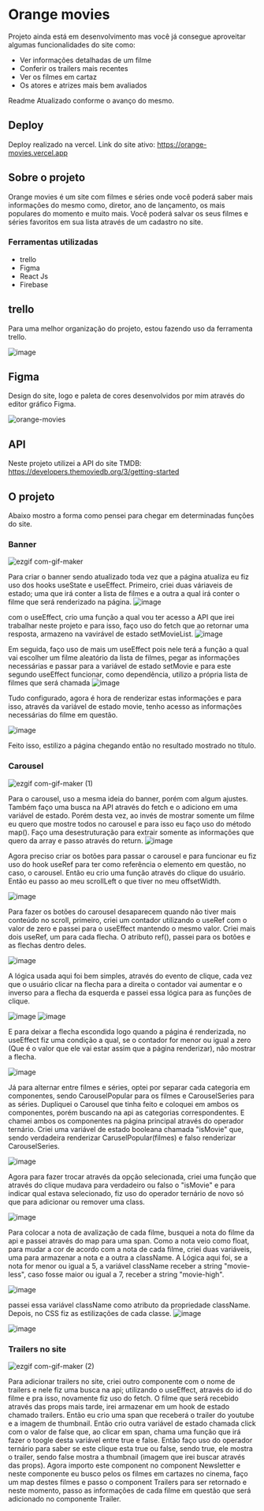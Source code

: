 # Orange movies

Projeto ainda está em desenvolvimento mas você já consegue aproveitar algumas funcionalidades do site como:
<ul>
  <li>Ver informações detalhadas de um filme</li>
  <li>Conferir os trailers mais recentes</li>
  <li>Ver os filmes em cartaz</li>
  <li>Os atores e atrizes mais bem avaliados</li>
</ul>

Readme Atualizado conforme o avanço do mesmo.

## Deploy
Deploy realizado na vercel. Link do site ativo: https://orange-movies.vercel.app

## Sobre o projeto
Orange movies é um site com filmes e séries onde você poderá saber mais informações do mesmo como, diretor, ano de lançamento, os mais populares do momento e muito mais. Você poderá salvar os seus filmes e séries favoritos em sua lista através de um cadastro no site. 

### Ferramentas utilizadas
<ul>
  <li>trello</li>
  <li>Figma</li>
  <li>React Js</li>
  <li>Firebase</li>
</ul>

## trello

Para uma melhor organização do projeto, estou fazendo uso da ferramenta trello.

![image](https://user-images.githubusercontent.com/70671093/169414198-0e2d7426-51bd-4890-95cf-1e7380bbaf31.png)



## Figma
Design do site, logo e paleta de cores desenvolvidos por mim através do editor gráfico Figma.

![orange-movies](https://user-images.githubusercontent.com/70671093/161812275-89f355ad-37c3-4280-bd1b-184e438c8b55.gif)

## API
Neste projeto utilizei a API do site TMDB: https://developers.themoviedb.org/3/getting-started

## O projeto

Abaixo mostro a forma como pensei para chegar em determinadas funções do site.

### Banner

![ezgif com-gif-maker](https://user-images.githubusercontent.com/70671093/163178931-c2d8d8ed-e368-4a1d-9c3c-ae266b4e618a.gif)


Para criar o banner sendo atualizado toda vez que a página atualiza eu fiz uso dos hooks useState e useEffect. 
 Primeiro, criei duas váriaveis de estado; uma que irá conter a lista de filmes e a outra a qual irá conter o filme que será renderizado na página.
 ![image](https://user-images.githubusercontent.com/70671093/162218407-a15cb578-c6a0-4c08-b6e8-5d23d16e463c.png)
 
 com o useEffect, crio uma função a qual vou ter acesso a API que irei trabalhar neste projeto e para isso, faço uso do fetch que ao retornar uma resposta, armazeno na vavirável de estado setMovieList.
 ![image](https://user-images.githubusercontent.com/70671093/162220612-26463c37-bbd2-4de8-8151-8595d45b2ccb.png)

Em seguida, faço uso de mais um useEffect pois nele terá a função a qual vai escolher um filme aleatório da lista de filmes, pegar as informações necessárias e passar para a variável de estado setMovie e para este segundo useEffect funcionar, como dependência, utilizo a própria lista de filmes que será chamada
![image](https://user-images.githubusercontent.com/70671093/162221573-2b66dcb4-0f30-4f66-8598-db55b1eceeb3.png)

Tudo configurado, agora é hora de renderizar estas informações e para isso, através da variável de estado movie, tenho acesso as informações necessárias do filme em questão.

![image](https://user-images.githubusercontent.com/70671093/162222121-d82e27d3-b237-4c8c-b84c-3451ee944da7.png)

Feito isso, estilizo a página chegando então no resultado mostrado no título.

### Carousel
![ezgif com-gif-maker (1)](https://user-images.githubusercontent.com/70671093/163179324-a7311e46-62ea-4c38-8b37-cf4f520cb355.gif)





Para o carousel, uso a mesma ideia do banner, porém com algum ajustes. Também faço uma busca na API através do fetch e o adiciono em uma variável de estado. Porém desta vez, ao invés de mostrar somente um filme eu quero que mostre todos no carousel e para isso eu faço uso do método map(). Faço uma desestruturação para extrair somente as informações que quero da array e passo através do return.
![image](https://user-images.githubusercontent.com/70671093/162574565-6cbe6084-09c7-4e09-9d9d-88422d8d66a4.png)

Agora preciso criar os botões para passar o carousel e para funcionar eu fiz uso do hook useRef para ter como referência o elemento em questão, no caso, o carousel.
Então eu crio uma função através do clique do usuário. Então eu passo ao meu scrollLeft o que tiver no meu offsetWidth.

![image](https://user-images.githubusercontent.com/70671093/162574860-16dc1713-1e09-4562-93bb-d1e39d7cac43.png)

Para fazer os botões do carousel desaparecem quando não tiver mais conteúdo no scroll, primeiro, criei um contador utilizando o useRef com o valor de zero e passei para o useEffect mantendo o mesmo valor. Criei mais dois useRef, um para cada flecha.  O atributo ref(), passei para os botões e as flechas dentro deles.

![image](https://user-images.githubusercontent.com/70671093/162632323-3113c14e-acd1-45a5-a86d-2f547e522b8d.png)

A lógica usada aqui foi bem simples, através do evento de clique, cada vez que o usuário clicar na flecha para a direita o contador vai aumentar e o inverso para a flecha da esquerda e passei essa lógica para as funções de clique.

![image](https://user-images.githubusercontent.com/70671093/162632542-ff6c74ea-3665-44bf-9064-7276487e3b6d.png)
![image](https://user-images.githubusercontent.com/70671093/162632520-4d503780-8529-4668-a1bb-3289dc7c7ee9.png)

E para deixar a flecha escondida logo quando a página é renderizada, no useEffect fiz uma condição a qual, se o contador for menor ou igual a zero (Que é o valor que ele vai estar assim que a página renderizar), não mostrar a flecha.

![image](https://user-images.githubusercontent.com/70671093/162632706-36c4d418-3f79-4357-8c96-7428f847e4f9.png)

Já para alternar entre filmes e séries, optei por separar cada categoria em componentes, sendo CarouselPopular para os filmes e CarouselSeries para as séries. Dupliquei o Carousel que tinha feito e coloquei em ambos os componentes, porém buscando na api as categorias correspondentes. E chamei ambos os componentes na página principal através do operador ternário. Criei uma variável de estado booleana chamada "isMovie" que, sendo verdadeira renderizar CaruselPopular(filmes) e falso renderizar CarouselSeries.

![image](https://user-images.githubusercontent.com/70671093/162782496-f452101d-8748-4d1e-8a9d-ee600236fba6.png)

Agora para fazer trocar através da opção selecionada, criei uma função que através do clique mudava para verdadeiro ou falso o "isMovie" e para indicar qual estava selecionado, fiz uso do operador ternário de novo só que para adicionar ou remover uma class.

![image](https://user-images.githubusercontent.com/70671093/162783015-dac3ec27-49dc-4471-89f5-2719580ce536.png)

Para colocar a nota de avalização de cada filme, busquei a nota do filme da api e passei através do map para uma span. Como a nota veio como float, para mudar a cor de acordo com a nota de cada filme, criei duas variáveis, uma para armazenar a nota e a outra a className. A Lógica aqui foi, se a nota for menor ou igual a 5, a variável className receber a string "movie-less", caso fosse maior ou igual a 7, receber a string "movie-high".

![image](https://user-images.githubusercontent.com/70671093/162979159-a55c96ef-676b-4880-b6f7-e0088a4f63d6.png)

passei essa variável className como atributo da propriedade className. Depois, no CSS fiz as estilizações de cada classe.
![image](https://user-images.githubusercontent.com/70671093/162980113-c7b02602-b033-4812-ab76-13b1beb9c24d.png)

![image](https://user-images.githubusercontent.com/70671093/162979892-642951ca-8f76-4d38-9208-85330578f9e1.png)

### Trailers no site
![ezgif com-gif-maker (2)](https://user-images.githubusercontent.com/70671093/163848867-3b9a9b53-f8ff-417f-b0f8-0430e3134659.gif)

Para adicionar trailers no site, criei outro componente com o nome de trailers e nele fiz uma busca na api; utilizando o useEffect, através do id do filme e pra isso, novamente fiz uso do fetch. O filme que será recebido através das props mais tarde, irei armazenar em um hook de estado chamado trailers. 
Então eu crio uma span que receberá o trailer do youtube e a imagem de thumbnail. Então crio outra variável de estado chamada click com o valor de false que, ao clicar em span, chama uma função que irá fazer o toogle desta variável entre true e false. Então faço uso do operador ternário para saber se este clique esta true ou false, sendo true, ele mostra o trailer, sendo false mostra a thumbnail (imagem que irei buscar através das props). Agora importo este component no component Newsletter e neste componente eu busco pelos os filmes em cartazes no cinema, faço um map destes filmes e passo o component Trailers para ser retornado e neste momento, passo as informações de cada filme em questão que será adicionado no componente Trailer.
